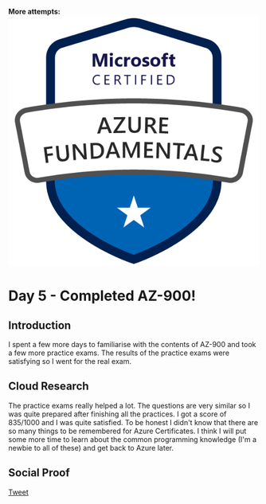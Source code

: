 <!-- This template removes the micro tutorial for a quicker post and removes images for a full template check out the 000-DAY-ARTICLE-LONG-TEMPLATE.MD-->

**More attempts:**
![AZ-900 Badge](badge.png)

# Day 5 - Completed AZ-900!

## Introduction

I spent a few more days to familiarise with the contents of AZ-900 and took a few more practice exams. The results of the practice exams were satisfying so I went for the real exam.

## Cloud Research

The practice exams really helped a lot. The questions are very similar so I was quite prepared after finishing all the practices. I got a score of 835/1000 and I was quite satisfied. To be honest I didn't know that there are so many things to be remembered for Azure Certificates. I think I will put some more time to learn about the common programming knowledge (I'm a newbie to all of these) and get back to Azure later.

## Social Proof

[Tweet](https://twitter.com/Chiuskt/status/1465002967191355396)
